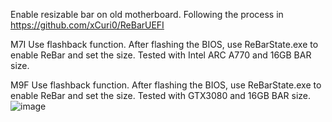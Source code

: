 Enable resizable bar on old motherboard.
Following the process in https://github.com/xCuri0/ReBarUEFI

M7I
Use flashback function. After flashing the BIOS, use ReBarState.exe to enable ReBar and set the size.
Tested with Intel ARC A770 and 16GB BAR size.

M9F
Use flashback function. After flashing the BIOS, use ReBarState.exe to enable ReBar and set the size.
Tested with GTX3080 and 16GB BAR size.
![image](https://github.com/iSunnii/SelfUseBiosModify/assets/45059579/8807bdde-e6ae-4633-a52b-534eef5634da)
